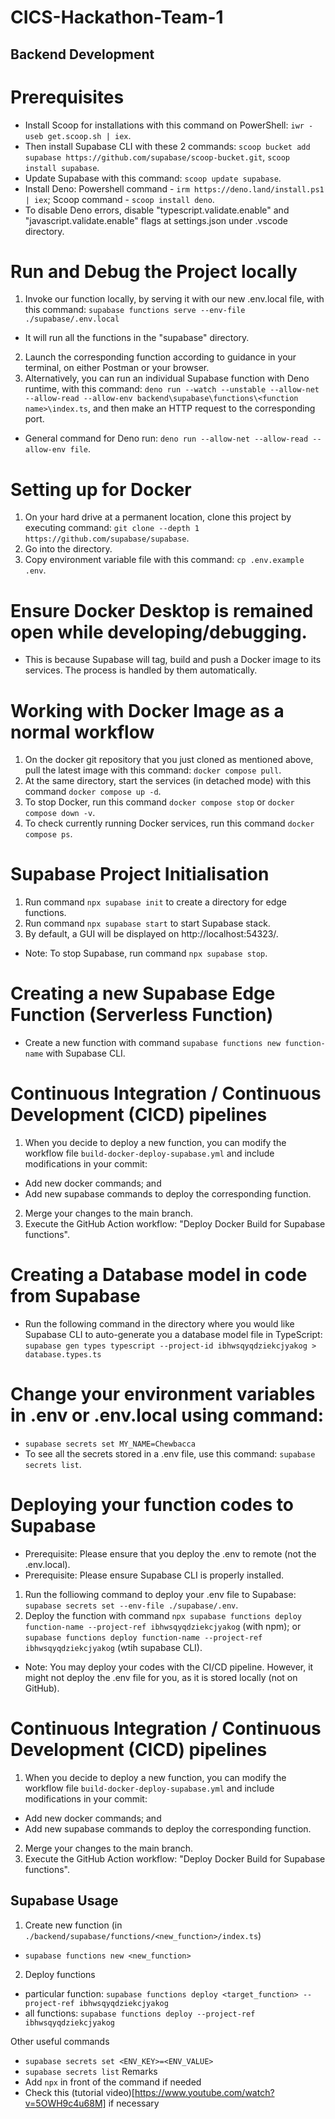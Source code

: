 # CICS-Hackathon-Team-1

## Backend Development

# Prerequisites

- Install Scoop for installations with this command on PowerShell: `iwr -useb get.scoop.sh | iex`.
- Then install Supabase CLI with these 2 commands:
`scoop bucket add supabase https://github.com/supabase/scoop-bucket.git`,
`scoop install supabase`.
- Update Supabase with this command: `scoop update supabase`.
- Install Deno:
Powershell command - `irm https://deno.land/install.ps1 | iex`;
Scoop command - `scoop install deno`.
- To disable Deno errors, disable "typescript.validate.enable" and "javascript.validate.enable" flags at settings.json under .vscode directory.
# Run and Debug the Project locally
1. Invoke our function locally, by serving it with our new .env.local file, with this command:
`supabase functions serve --env-file ./supabase/.env.local`
- It will run all the functions in the "supabase" directory.
2. Launch the corresponding function according to guidance in your terminal, on either Postman or your browser. 
3. Alternatively, you can run an individual Supabase function with Deno runtime, with this command: `deno run --watch --unstable --allow-net --allow-read --allow-env backend\supabase\functions\<function name>\index.ts`, and then make an HTTP request to the corresponding port. 
* General command for Deno run: `deno run --allow-net --allow-read --allow-env file`.

# Setting up for Docker

1. On your hard drive at a permanent location, clone this project by executing command: `git clone --depth 1 https://github.com/supabase/supabase`.
2. Go into the directory.
3. Copy environment variable file with this command: `cp .env.example .env`.

# Ensure Docker Desktop is remained open while developing/debugging. 
- This is because Supabase will tag, build and push a Docker image to its services. The process is handled by them automatically. 

# Working with Docker Image as a normal workflow

1. On the docker git repository that you just cloned as mentioned above, pull the latest image with this command: `docker compose pull`.
2. At the same directory, start the services (in detached mode) with this command `docker compose up -d`.
3. To stop Docker, run this command `docker compose stop` or `docker compose down -v`.
4. To check currently running Docker services, run this command `docker compose ps`.

# Supabase Project Initialisation

1. Run command `npx supabase init` to create a directory for edge functions.
2. Run command `npx supabase start` to start Supabase stack.
3. By default, a GUI will be displayed on http://localhost:54323/.

- Note: To stop Supabase, run command `npx supabase stop`.

# Creating a new Supabase Edge Function (Serverless Function)
- Create a new function with command `supabase functions new function-name` with Supabase CLI.

# Continuous Integration / Continuous Development (CICD) pipelines
1. When you decide to deploy a new function, you can modify the workflow file `build-docker-deploy-supabase.yml` and include modifications in your commit: 
- Add new docker commands; and
- Add new supabase commands to deploy the corresponding function.
2. Merge your changes to the main branch. 
3. Execute the GitHub Action workflow: "Deploy Docker Build for Supabase functions". 
# Creating a Database model in code from Supabase
- Run the following command in the directory where you would like Supabase CLI to auto-generate you a database model file in TypeScript: `supabase gen types typescript --project-id ibhwsqyqdziekcjyakog > database.types.ts`
# Change your environment variables in .env or .env.local using command:
- `supabase secrets set MY_NAME=Chewbacca`
- To see all the secrets stored in a .env file, use this command: `supabase secrets list`.
# Deploying your function codes to Supabase
- Prerequisite: Please ensure that you deploy the .env to remote (not the .env.local).
- Prerequisite: Please ensure Supabase CLI is properly installed. 
1. Run the folliowing command to deploy your .env file to Supabase: `supabase secrets set --env-file ./supabase/.env`.
2. Deploy the function with command `npx supabase functions deploy function-name --project-ref ibhwsqyqdziekcjyakog` (with npm); or `supabase functions deploy function-name --project-ref ibhwsqyqdziekcjyakog` (wtih supabase CLI).
- Note: You may deploy your codes with the CI/CD pipeline. However, it might not deploy the .env file for you, as it is stored locally (not on GitHub).

# Continuous Integration / Continuous Development (CICD) pipelines

1. When you decide to deploy a new function, you can modify the workflow file `build-docker-deploy-supabase.yml` and include modifications in your commit:

- Add new docker commands; and
- Add new supabase commands to deploy the corresponding function.

2. Merge your changes to the main branch.
3. Execute the GitHub Action workflow: "Deploy Docker Build for Supabase functions".

## Supabase Usage

1. Create new function (in `./backend/supabase/functions/<new_function>/index.ts`)

- `supabase functions new <new_function>`

2. Deploy functions

- particular function: `supabase functions deploy <target_function> --project-ref ibhwsqyqdziekcjyakog`
- all functions: `supabase functions deploy --project-ref ibhwsqyqdziekcjyakog`

Other useful commands

- `supabase secrets set <ENV_KEY>=<ENV_VALUE>`
- `supabase secrets list`
  Remarks
- Add `npx` in front of the command if needed
- Check this (tutorial video)[https://www.youtube.com/watch?v=5OWH9c4u68M] if necessary
